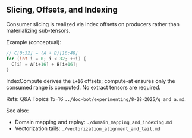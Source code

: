 ## Slicing, Offsets, and Indexing

Consumer slicing is realized via index offsets on producers rather than materializing sub-tensors.

Example (conceptual):
```cpp
// C[0:32] = (A + B)[16:48]
for (int i = 0; i < 32; ++i) {
  C[i] = A[i+16] + B[i+16];
}
```

IndexCompute derives the `i+16` offsets; compute-at ensures only the consumed range is computed. No extract tensors are required.

Refs: Q&A Topics 15–16 `../doc-bot/experimenting/8-28-2025/q_and_a.md`.

See also:
- Domain mapping and replay: `./domain_mapping_and_indexing.md`
- Vectorization tails: `./vectorization_alignment_and_tail.md`

